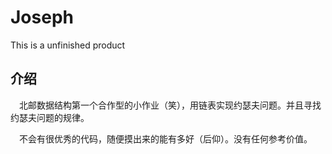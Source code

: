 # Joseph
This is a unfinished product 

## 介绍
&emsp;北邮数据结构第一个合作型的小作业（笑），用链表实现约瑟夫问题。并且寻找约瑟夫问题的规律。

&emsp;不会有很优秀的代码，随便摸出来的能有多好（后仰）。没有任何参考价值。
